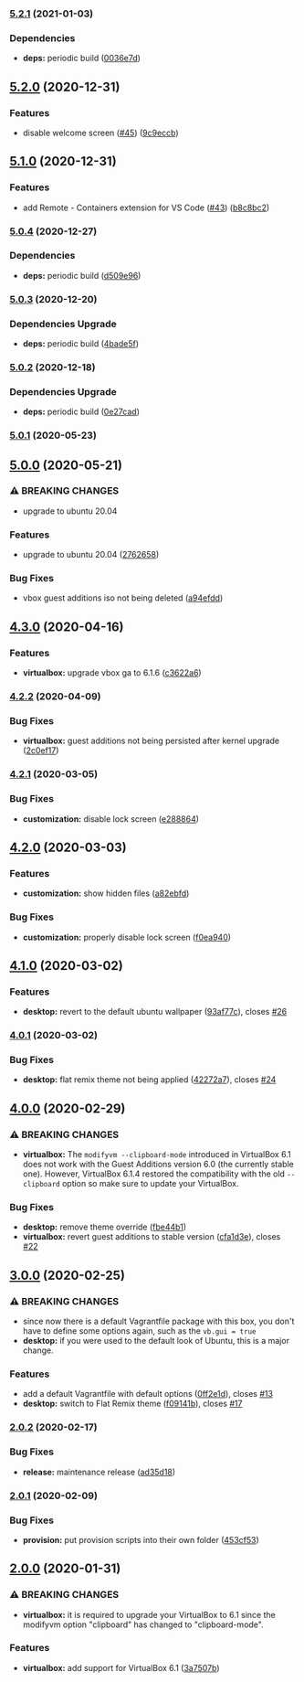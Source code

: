 ### [5.2.1](https://github.com/felipecassiors/dev-ubuntu-20.04/compare/v5.2.0...v5.2.1) (2021-01-03)


### Dependencies

* **deps:** periodic build ([0036e7d](https://github.com/felipecassiors/dev-ubuntu-20.04/commit/0036e7d052cd69f8a086bf801023cba01407d1e6))

## [5.2.0](https://github.com/felipecassiors/dev-ubuntu-20.04/compare/v5.1.0...v5.2.0) (2020-12-31)


### Features

* disable welcome screen ([#45](https://github.com/felipecassiors/dev-ubuntu-20.04/issues/45)) ([9c9eccb](https://github.com/felipecassiors/dev-ubuntu-20.04/commit/9c9eccbee1ca182f27486200ceb9aa98bac48cdb))

## [5.1.0](https://github.com/felipecassiors/dev-ubuntu-20.04/compare/v5.0.4...v5.1.0) (2020-12-31)


### Features

* add Remote - Containers extension for VS Code ([#43](https://github.com/felipecassiors/dev-ubuntu-20.04/issues/43)) ([b8c8bc2](https://github.com/felipecassiors/dev-ubuntu-20.04/commit/b8c8bc29e5252d761120dca4f08758695cccb6ea))

### [5.0.4](https://github.com/felipecassiors/dev-ubuntu-20.04/compare/v5.0.3...v5.0.4) (2020-12-27)


### Dependencies

* **deps:** periodic build ([d509e96](https://github.com/felipecassiors/dev-ubuntu-20.04/commit/d509e966ab4ce301bc48c16ac0cb110a88ce8e50))

### [5.0.3](https://github.com/felipecassiors/dev-ubuntu-20.04/compare/v5.0.2...v5.0.3) (2020-12-20)


### Dependencies Upgrade

* **deps:** periodic build ([4bade5f](https://github.com/felipecassiors/dev-ubuntu-20.04/commit/4bade5f7c39a1a62ce65bbc1aadeb07a12f1792e))

### [5.0.2](https://github.com/felipecassiors/dev-ubuntu-20.04/compare/v5.0.1...v5.0.2) (2020-12-18)


### Dependencies Upgrade

* **deps:** periodic build ([0e27cad](https://github.com/felipecassiors/dev-ubuntu-20.04/commit/0e27cad4aaaf9c139c38f9e99faeb156107e14bd))

### [5.0.1](https://github.com/felipecassiors/dev-ubuntu-20.04/compare/v5.0.0...v5.0.1) (2020-05-23)

## [5.0.0](https://github.com/felipecassiors/dev-ubuntu-20.04/compare/v4.3.0...v5.0.0) (2020-05-21)


### ⚠ BREAKING CHANGES

* upgrade to ubuntu 20.04

### Features

* upgrade to ubuntu 20.04 ([2762658](https://github.com/felipecassiors/dev-ubuntu-20.04/commit/2762658cc28220ea4a098a358f75551c04bfe853))


### Bug Fixes

* vbox guest additions iso not being deleted ([a94efdd](https://github.com/felipecassiors/dev-ubuntu-20.04/commit/a94efdd69d5140902aca04fe54272d610cbc8cee))

## [4.3.0](https://github.com/felipecassiors/ubuntu1804-4dev/compare/v4.2.2...v4.3.0) (2020-04-16)


### Features

* **virtualbox:** upgrade vbox ga to 6.1.6 ([c3622a6](https://github.com/felipecassiors/ubuntu1804-4dev/commit/c3622a64fec76061c4eac7b5be4d26521f65c93e))

### [4.2.2](https://github.com/felipecassiors/ubuntu1804-4dev/compare/v4.2.1...v4.2.2) (2020-04-09)


### Bug Fixes

* **virtualbox:** guest additions not being persisted after kernel upgrade ([2c0ef17](https://github.com/felipecassiors/ubuntu1804-4dev/commit/2c0ef17ffb2d0174d33b19d679f5464cb9668338))

### [4.2.1](https://github.com/felipecassiors/ubuntu1804-4dev/compare/v4.2.0...v4.2.1) (2020-03-05)


### Bug Fixes

* **customization:** disable lock screen ([e288864](https://github.com/felipecassiors/ubuntu1804-4dev/commit/e28886424d6725e44ad4b514800eee54977a0ce8))

## [4.2.0](https://github.com/felipecassiors/ubuntu1804-4dev/compare/v4.1.0...v4.2.0) (2020-03-03)


### Features

* **customization:** show hidden files ([a82ebfd](https://github.com/felipecassiors/ubuntu1804-4dev/commit/a82ebfdecea47e0be8cae9b093457488ab055968))


### Bug Fixes

* **customization:** properly disable lock screen ([f0ea940](https://github.com/felipecassiors/ubuntu1804-4dev/commit/f0ea940e27fd5c85da6d97e1e411ca42da1c924e))

## [4.1.0](https://github.com/felipecassiors/ubuntu1804-4dev/compare/v4.0.1...v4.1.0) (2020-03-02)


### Features

* **desktop:** revert to the default ubuntu wallpaper ([93af77c](https://github.com/felipecassiors/ubuntu1804-4dev/commit/93af77ca3b1b001a4c1ded4eb85e5f71468bf459)), closes [#26](https://github.com/felipecassiors/ubuntu1804-4dev/issues/26)

### [4.0.1](https://github.com/felipecassiors/ubuntu1804-4dev/compare/v4.0.0...v4.0.1) (2020-03-02)


### Bug Fixes

* **desktop:** flat remix theme not being applied ([42272a7](https://github.com/felipecassiors/ubuntu1804-4dev/commit/42272a734f2bf00516611c653d306d58ad5f48fd)), closes [#24](https://github.com/felipecassiors/ubuntu1804-4dev/issues/24)

## [4.0.0](https://github.com/felipecassiors/ubuntu1804-4dev/compare/v3.0.0...v4.0.0) (2020-02-29)


### ⚠ BREAKING CHANGES

* **virtualbox:** The `modifyvm --clipboard-mode` introduced in VirtualBox 6.1 does not work with the
Guest Additions version 6.0 (the currently stable one). However, VirtualBox 6.1.4 restored the
compatibility with the old `--clipboard` option so make sure to update your VirtualBox.

### Bug Fixes

* **desktop:** remove theme override ([fbe44b1](https://github.com/felipecassiors/ubuntu1804-4dev/commit/fbe44b12d92686ead3c9c497196ab57358d3b8eb))
* **virtualbox:** revert guest additions to stable version ([cfa1d3e](https://github.com/felipecassiors/ubuntu1804-4dev/commit/cfa1d3ec60c4823eed1718d3689c88277a3e2ce4)), closes [#22](https://github.com/felipecassiors/ubuntu1804-4dev/issues/22)

## [3.0.0](https://github.com/felipecassiors/ubuntu1804-4dev/compare/v2.0.2...v3.0.0) (2020-02-25)


### ⚠ BREAKING CHANGES

* since now there is a default Vagrantfile package with this box, you don't have to define some options again, such as the `vb.gui = true`
* **desktop:** if you were used to the default look of Ubuntu, this is a major change.

### Features

* add a default Vagrantfile with default options ([0ff2e1d](https://github.com/felipecassiors/ubuntu1804-4dev/commit/0ff2e1dd931332fbfd1ff14a36987ac39f9f5d52)), closes [#13](https://github.com/felipecassiors/ubuntu1804-4dev/issues/13)
* **desktop:** switch to Flat Remix theme ([f09141b](https://github.com/felipecassiors/ubuntu1804-4dev/commit/f09141bfd9e73e4df1337e32518affdc3cc0d65b)), closes [#17](https://github.com/felipecassiors/ubuntu1804-4dev/issues/17)

### [2.0.2](https://github.com/felipecassiors/ubuntu1804-4dev/compare/v2.0.1...v2.0.2) (2020-02-17)


### Bug Fixes

* **release:** maintenance release ([ad35d18](https://github.com/felipecassiors/ubuntu1804-4dev/commit/ad35d18b1d84daec0f1ae344cfd3d3d623cbbb8b))

### [2.0.1](https://github.com/felipecassiors/ubuntu1804-4dev/compare/v2.0.0...v2.0.1) (2020-02-09)


### Bug Fixes

* **provision:** put provision scripts into their own folder ([453cf53](https://github.com/felipecassiors/ubuntu1804-4dev/commit/453cf53fde8bf9a4e25e9419faabf6e0cd737125))

## [2.0.0](https://github.com/felipecassiors/ubuntu1804-4dev/compare/v1.0.13...v2.0.0) (2020-01-31)


### ⚠ BREAKING CHANGES

* **virtualbox:** it is required to upgrade your VirtualBox to 6.1 since
the modifyvm option "clipboard" has changed to "clipboard-mode".

### Features

* **virtualbox:** add support for VirtualBox 6.1 ([3a7507b](https://github.com/felipecassiors/ubuntu1804-4dev/commit/3a7507bca6b8675db090b17e25db12c262147783))
